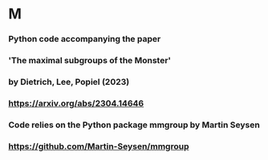 # M
###
### Python code accompanying the paper
###    'The maximal subgroups of the Monster'
### by Dietrich, Lee, Popiel (2023)
### https://arxiv.org/abs/2304.14646
###
### Code relies on the Python package mmgroup by Martin Seysen
### https://github.com/Martin-Seysen/mmgroup
###
